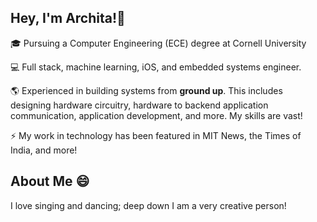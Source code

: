 ## Hey, I'm Archita!👋

<!--
**architanemalikanti/architanemalikanti** is a ✨ _special_ ✨ repository because its `README.md` (this file) appears on your GitHub profile.

Here are some ideas to get you started:

- 🔭 I’m currently working on ...
- 🌱 I’m currently learning ...
- 👯 I’m looking to collaborate on ...
- 🤔 I’m looking for help with ...
- 💬 Ask me about ...
- 📫 How to reach me: ...
- 😄 Pronouns: ...
- ⚡ Fun fact: ...
-->

🎓 Pursuing a Computer Engineering (ECE) degree at Cornell University

💻 Full stack, machine learning, iOS, and embedded systems engineer. 

🌎 Experienced in building systems from **ground up**. This includes designing hardware circuitry, hardware to backend application communication, application development, and more. My skills are vast! 

⚡ My work in technology has been featured in MIT News, the Times of India, and more! 

## About Me 😄
I love singing and dancing; deep down I am a very creative person!
